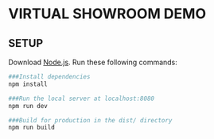# VIRTUAL SHOWROOM DEMO

## SETUP
Download [Node.js](https://nodejs.org/en/download/).
Run these following commands:

``` bash
###Install dependencies
npm install

###Run the local server at localhost:8080
npm run dev

###Build for production in the dist/ directory
npm run build
```
